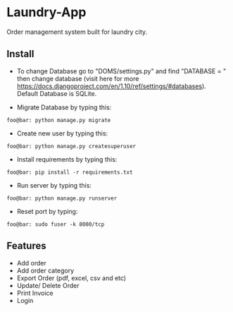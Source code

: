 # Laundry-App
Order management system built for laundry city.

## Install
- To change Database go to "DOMS/settings.py" and find "DATABASE = " then change database (visit here for more https://docs.djangoproject.com/en/1.10/ref/settings/#databases). Default Database is SQLite.

- Migrate Database by typing this:
```
foo@bar: python manage.py migrate
```
- Create new user by typing this:
```
foo@bar: python manage.py createsuperuser
```
- Install requirements by typing this:
```
foo@bar: pip install -r requirements.txt
```
- Run server by typing this:
```
foo@bar: python manage.py runserver
```
- Reset port by typing:
```
foo@bar: sudo fuser -k 8000/tcp
```
## Features
- Add order
- Add order category
- Export Order (pdf, excel, csv and etc)
- Update/ Delete Order
- Print Invoice
- Login

